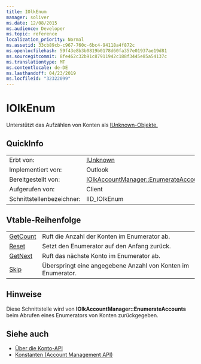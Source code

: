 ```yaml
---
title: IOlkEnum
manager: soliver
ms.date: 12/08/2015
ms.audience: Developer
ms.topic: reference
localization_priority: Normal
ms.assetid: 33cb89cb-c967-760c-6bc4-94118a4f872c
ms.openlocfilehash: 59f43e8b3b0819b0178d60fa357e01937ae19d81
ms.sourcegitcommit: 8fe462c32b91c87911942c188f3445e85a54137c
ms.translationtype: MT
ms.contentlocale: de-DE
ms.lasthandoff: 04/23/2019
ms.locfileid: "32322099"
---
```

# <a name="iolkenum"></a>IOlkEnum

Unterstützt das Aufzählen von Konten als [IUnknown-Objekte.](https://docs.microsoft.com/windows/desktop/api/unknwn/nn-unknwn-iunknown) 
  
## <a name="quick-info"></a>QuickInfo

|||
|:-----|:-----|
|Erbt von:  <br/> |[IUnknown](https://docs.microsoft.com/windows/desktop/api/unknwn/nn-unknwn-iunknown) <br/> |
|Implementiert von:  <br/> |Outlook  <br/> |
|Bereitgestellt von:  <br/> |[IOlkAccountManager::EnumerateAccounts](iolkaccountmanager-enumerateaccounts.md) <br/> |
|Aufgerufen von:  <br/> |Client  <br/> |
|Schnittstellenbezeichner:  <br/> |IID_IOlkEnum  <br/> |
   
## <a name="vtable-order"></a>Vtable-Reihenfolge

|||
|:-----|:-----|
|[GetCount](iolkenum-getcount.md) <br/> |Ruft die Anzahl der Konten im Enumerator ab.  <br/> |
|[Reset](iolkenum-reset.md) <br/> |Setzt den Enumerator auf den Anfang zurück.  <br/> |
|[GetNext](iolkenum-getnext.md) <br/> |Ruft das nächste Konto im Enumerator ab.  <br/> |
|[Skip](iolkenum-skip.md) <br/> |Überspringt eine angegebene Anzahl von Konten im Enumerator.  <br/> |
   
## <a name="remarks"></a>Hinweise

Diese Schnittstelle wird von **IOlkAccountManager::EnumerateAccounts** beim Abrufen eines Enumerators von Konten zurückgegeben. 
  
## <a name="see-also"></a>Siehe auch

- [Über die Konto-API](about-the-account-management-api.md) 
- [Konstanten (Account Management API)](constants-account-management-api.md)

